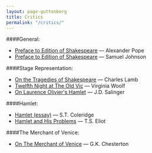 ```yaml
---
layout: page-guttenberg
title: Critics
permalink: "/critics/"
---
```


####General:

* [Preface to Edition of Shakespeare](/pope.preface/) — Alexander Pope
* [Preface to Edition of Shakespeare](/johnson.preface/) — Samuel Johnson



####Stage Representation:

* [On the Tragedies of Shakespeare](/lamb.stage/) — Charles Lamb
* [Twelfth Night at The Old Vic](/woolf.stage/) — Virginia Woolf
* [On Laurence Olivier's Hamlet](/stage.salinger/) — J.D. Salinger



####Hamlet:

* [Hamlet (essay)](/coleridge.hamlet.essay/) — S.T. Coleridge
* [Hamlet and His Problems](/eliot.hamlet/) — T.S. Eliot



####The Merchant of Venice:
* [On The Merchant of Venice](/chesterton.themerchantofvenice/) — G.K. Chesterton
